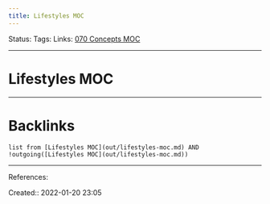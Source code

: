 ```yaml
---
title: Lifestyles MOC
---
```

Status: 
Tags: 
Links: [070 Concepts MOC](out/070-concepts-moc.md)
___
# Lifestyles MOC
___
# Backlinks
```dataview
list from [Lifestyles MOC](out/lifestyles-moc.md) AND !outgoing([Lifestyles MOC](out/lifestyles-moc.md))
```
___
References:

Created:: 2022-01-20 23:05
